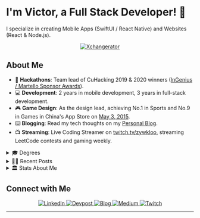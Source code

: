# I'm Victor, a Full Stack Developer! 👋

I specialize in creating Mobile Apps (SwiftUI / React Native) and Websites (React & Node.js).

<p align="center">
  <a href="https://github.com/ZZZ-RecSys/ZZZ-MovieSearch-Client">
    <img src="https://github.com/ZZZ-RecSys/ZZZ-MovieSearch-Client/assets/18610590/211c3c31-7c9e-47b9-81ef-5210c4f1ed73" alt="Xchangerator" />
  </a>
</p>

## About Me

- 🌱 **Hackathons**: Team lead of CuHacking 2019 & 2020 winners ([InGenius / Martello Sponsor Awards](https://devpost.com/zywkloo)).
- 💻 **Development**: 2 years in mobile development, 3 years in full-stack development.
- 🎮 **Game Design**: As the design lead, achieving No.1 in Sports and No.9 in Games in China's App Store on [May 3, 2015](https://www.linkedin.com/in/yiweiz315/overlay/experience/793181145/multiple-media-viewer/?profileId=ACoAAAiuV8IBlPS-3MR67sLJM3hfVdSAEgwG3ZY&treasuryMediaId=1605155219338).
- ⌨️ **Blogging**: Read my tech thoughts on my [Personal Blog](https://zywkloo.github.io/).
- 📺 **Streaming**: Live Coding Streamer on [twitch.tv/zywkloo](https://www.twitch.tv/zywkloo), streaming LeetCode contests and gaming weekly.

<details>
  <summary>🎓 Degrees</summary>
  
  - 📖 Master of Data Science, UBC, Vancouver, Canada
  - 🍁 B.Sc. in Computer Science, Carleton University, Ottawa, Canada
  - 🏙️ B.Eng. in Urban Planning, Peking University, Beijing, China
  - 🥇 Carleton University Medal in Computer Science, 2020 Fall
</details>

<details>
  <summary>✍🏻 Recent Posts</summary>
  
  - 🏙️ [Choosing the Right JavaScript Data Visualization Framework: Insights and Comparisons](https://zywkloo.medium.com/choosing-the-right-javascript-data-visualization-framework-insights-and-comparisons-6325b8d66969)
  - ⚛️ [3 Lessons Taught w/ React-Part 1:State Updates](https://zywkloo.medium.com/lessons-learned-to-improve-react-performance-b722c9b992e6)
  - ⚛️ [React-Native-Meteor: FB/Google Login & OAuth](https://zywkloo.github.io/React-Native-Meteor-SocialLogin/)
  - 🎲 [Board Game A.I.: from Deep Blue to Alpha Go](https://zywkloo.medium.com/board-game-a-i-from-deep-blue-to-alpha-go-4dffb5276064)
</details>

<details>
  <summary> 🏛️ Stats About Me </summary>

<p align="center">
  <img src="https://github-readme-stats.vercel.app/api?username=zywkloo&show_icons=true&count_private=true&include_all_commits=true&line_height=21" alt="Yw's Github Stats" />
  <img src="https://github-profile-trophy.vercel.app/?username=zywkloo&column=7" alt="Yiwei's Github Trophy" />
</p>
</details>

## Connect with Me

<p align="center">
  <!-- LinkedIn -->
  <a href="https://www.linkedin.com/in/yiwei-zhang-4aa93840/">
    <img alt="LinkedIn" src="https://img.shields.io/badge/LinkedIn-%230077B5.svg?&style=for-the-badge&logo=linkedin&logoColor=white" />
  </a>
  <!-- Devpost -->
  <a href="https://devpost.com/zywkloo">
    <img alt="Devpost" src="https://img.shields.io/badge/Devpost-%230176BE.svg?&style=for-the-badge&logo=devpost&logoColor=white" />
  </a>
  <!-- Personal Blog -->
  <a href="https://zywkloo.github.io/">
    <img alt="Blog" src="https://img.shields.io/badge/Blog-%2333CCCC.svg?&style=for-the-badge&logo=wordpress&logoColor=white" />
  </a>
  <!-- Medium -->
  <a href="https://zywkloo.medium.com/">
    <img alt="Medium" src="https://img.shields.io/badge/Medium-%23000000.svg?&style=for-the-badge&logo=medium&logoColor=white"/>
  </a>
    <!-- Twitch -->
  <a href="https://www.twitch.tv/zywkloo">
    <img alt="Twitch" src="https://img.shields.io/badge/Twitch-%239146FF.svg?&style=for-the-badge&logo=twitch&logoColor=white"/>
  </a>
</p>
<hr>
